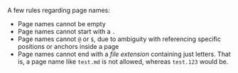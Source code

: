 A few rules regarding page names:

* Page names cannot be empty
* Page names cannot start with a `.`
* Page names cannot `@` or `$`, due to ambiguity with referencing specific positions or anchors inside a page
* Page names cannot end with a _file extension_ containing just letters. That is, a page name like `test.md` is not allowed, whereas `test.123` would be.